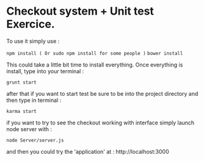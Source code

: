 # Checkout system + Unit test Exercice. 

To use it simply use :

`npm install ( Or sudo npm install for some people )`
`bower install`

This could take a little bit time to install everything.
Once everything is install, type into your terminal : 

`grunt start`

after that if you want to start test be sure to be into the project directory and then type in terminal :

`karma start`

if you want to try to see the checkout working with interface simply launch node server with : 

`node Server/server.js`

and then you could try the 'application' at : http://localhost:3000
